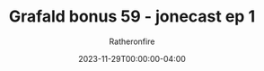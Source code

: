 ---
title: "Grafald bonus 59 - jonecast ep 1"
type: "image"
date: 2023-11-29T00:00:00-04:00
draft: false
categories: ["Grafald"]
image_path: "../img/2023/bonus_60.png"
alt_text: ""
author: "Ratheronfire"
---